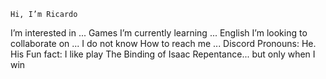     Hi, I’m Ricardo
   I’m interested in ... Games
   I’m currently learning ... English
   I’m looking to collaborate on ... I do not know
    How to reach me ... Discord
    Pronouns: He. His
    Fun fact: I like play The Binding of Isaac Repentance... but only when I win

<!---
Ricardo12012/Ricardo12012 is a ✨ special ✨ repository because its `README.md` (this file) appears on your GitHub profile.
You can click the Preview link to take a look at your changes.
--->
